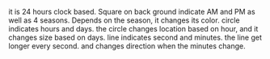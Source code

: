 it is 24 hours clock based.
Square on back ground indicate AM and PM
as well as 4 seasons. Depends on the season, it changes its color.
circle indicates hours and days.
the circle changes location based on hour, and it changes size based on days.
line indicates second and minutes.
the line get longer every second. and changes direction when the minutes change.